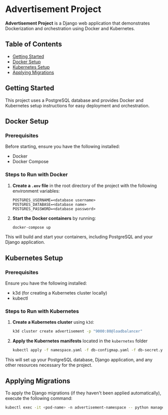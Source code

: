 # Advertisement Project

**Advertisement Project** is a Django web application that demonstrates Dockerization and orchestration using Docker and Kubernetes.

## Table of Contents

- [Getting Started](#getting-started)
- [Docker Setup](#docker-setup)
- [Kubernetes Setup](#kubernetes-setup)
- [Applying Migrations](#applying-migrations)

## Getting Started

This project uses a PostgreSQL database and provides Docker and Kubernetes setup instructions for easy deployment and orchestration. 

## Docker Setup

### Prerequisites

Before starting, ensure you have the following installed:

- Docker
- Docker Compose

### Steps to Run with Docker

1. **Create a `.env` file** in the root directory of the project with the following environment variables:

    ```env
    POSTGRES_USERNAME=<database username>
    POSTGRES_DATABASE=<database name>
    POSTGRES_PASSWORD=<database password>
    ```

2. **Start the Docker containers** by running:

    ```bash
    docker-compose up
    ```

This will build and start your containers, including PostgreSQL and your Django application.

## Kubernetes Setup

### Prerequisites

Ensure you have the following installed:

- k3d (for creating a Kubernetes cluster locally)
- kubectl

### Steps to Run with Kubernetes

1. **Create a Kubernetes cluster** using `k3d`:

    ```bash
    k3d cluster create advertisement -p "9000:80@loadbalancer"
    ```

2. **Apply the Kubernetes manifests** located in the `kubernetes` folder

    ```bash
   kubectl apply -f namespace.yaml -f db-configmap.yaml -f db-secret.yaml -f db-pvc.yaml -f db-statefulset.yaml -f db-service.yaml -f configmap.yaml -f secret.yaml -f deployment.yaml -f service.yaml -f ingress.yaml
    ```

This will set up your PostgreSQL database, Django application, and any other resources necessary for the project.

## Applying Migrations

To apply the Django migrations (if they haven't been applied automatically), execute the following command:

```bash
kubectl exec -it <pod-name> -n advertisement-namespace -- python manage.py migrate
